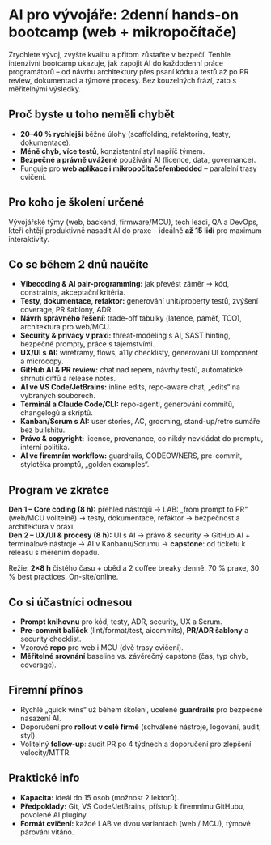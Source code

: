 # **AI pro vývojáře: 2denní hands-on bootcamp (web + mikropočítače)**

Zrychlete vývoj, zvyšte kvalitu a přitom zůstaňte v bezpečí. Tenhle intenzivní bootcamp ukazuje, jak zapojit AI do každodenní práce programátorů – od návrhu architektury přes psaní kódu a testů až po PR review, dokumentaci a týmové procesy. Bez kouzelných frází, zato s měřitelnými výsledky.

## **Proč byste u toho neměli chybět**

-   **20–40 % rychlejší** běžné úlohy (scaffolding, refaktoring, testy, dokumentace).
-   **Méně chyb, více testů**, konzistentní styl napříč týmem.
-   **Bezpečné a právně uvážené** používání AI (licence, data, governance).
-   Funguje pro **web aplikace i mikropočítače/embedded** – paralelní trasy cvičení.

## **Pro koho je školení určené**

Vývojářské týmy (web, backend, firmware/MCU), tech leadi, QA a DevOps, kteří chtějí produktivně nasadit AI do praxe – ideálně **až 15 lidí** pro maximum interaktivity.

## **Co se během 2 dnů naučíte**

-   **Vibecoding & AI pair-programming:** jak převést záměr → kód, constraints, akceptační kritéria.
-   **Testy, dokumentace, refaktor:** generování unit/property testů, zvýšení coverage, PR šablony, ADR.
-   **Návrh správného řešení:** trade-off tabulky (latence, paměť, TCO), architektura pro web/MCU.
-   **Security & privacy v praxi:** threat-modeling s AI, SAST hinting, bezpečné prompty, práce s tajemstvími.
-   **UX/UI s AI:** wireframy, flows, a11y checklisty, generování UI komponent a microcopy.
-   **GitHub AI & PR review:** chat nad repem, návrhy testů, automatické shrnutí diffů a release notes.
-   **AI ve VS Code/JetBrains:** inline edits, repo-aware chat, „edits“ na vybraných souborech.
-   **Terminál a Claude Code/CLI:** repo-agenti, generování commitů, changelogů a skriptů.
-   **Kanban/Scrum s AI:** user stories, AC, grooming, stand-up/retro sumáře bez bullshitu.
-   **Právo & copyright:** licence, provenance, co nikdy nevkládat do promptu, interní politika.
-   **AI ve firemním workflow:** guardrails, CODEOWNERS, pre-commit, stylotéka promptů, „golden examples“.

## **Program ve zkratce**

**Den 1 – Core coding (8 h):** přehled nástrojů → LAB: „from prompt to PR“ (web/MCU volitelně) → testy, dokumentace, refaktor → bezpečnost a architektura v praxi.  
**Den 2 – UX/UI & procesy (8 h):** UI s AI → právo & security → GitHub AI + terminálové nástroje → AI v Kanbanu/Scrumu → **capstone**: od ticketu k releasu s měřením dopadu.

Režie: **2×8 h** čistého času + oběd a 2 coffee breaky denně. 70 % praxe, 30 % best practices. On-site/online.

## **Co si účastníci odnesou**

-   **Prompt knihovnu** pro kód, testy, ADR, security, UX a Scrum.
-   **Pre-commit balíček** (lint/format/test, aicommits), **PR/ADR šablony** a security checklist.
-   Vzorové **repo** pro web i MCU (dvě trasy cvičení).
-   **Měřitelné srovnání** baseline vs. závěrečný capstone (čas, typ chyb, coverage).

## **Firemní přínos**

-   Rychlé „quick wins“ už během školení, ucelené **guardrails** pro bezpečné nasazení AI.
-   Doporučení pro **rollout v celé firmě** (schválené nástroje, logování, audit, styl).
-   Volitelný **follow-up**: audit PR po 4 týdnech a doporučení pro zlepšení velocity/MTTR.

## **Praktické info**

-   **Kapacita:** ideál do 15 osob (možnost 2 lektorů).
-   **Předpoklady:** Git, VS Code/JetBrains, přístup k firemnímu GitHubu, povolené AI pluginy.
-   **Formát cvičení:** každé LAB ve dvou variantách (web / MCU), týmové párování vítáno.
